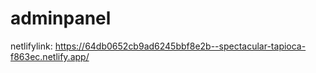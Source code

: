 # adminpanel

netlifylink: https://64db0652cb9ad6245bbf8e2b--spectacular-tapioca-f863ec.netlify.app/
